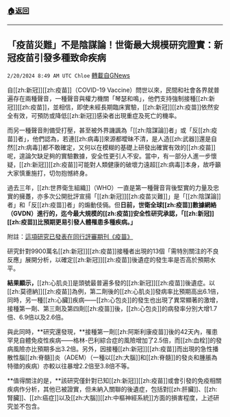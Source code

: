###  [:house:返回](README.md)
---


## 「疫苗災難」不是陰謀論！世衛最大規模研究證實：新冠疫苗引發多種致命疾病
`2/20/2024 8:49 AM UTC Chloe` [轉載自GNews](https://gnews.org/articles/2325034)


  
自[[zh:新冠]][[zh:疫苗]]（COVID-19 Vaccine）問世以來，民間和社會各界就普遍存在兩種聲音，一種聲音與權力機關「琴瑟和鳴」，他們支持強制接種[[zh:新冠]][[zh:疫苗]]，並相信，即使未經長期臨床實驗，[[zh:新冠]][[zh:疫苗]]依然安全有效，可預防或降低[[zh:新冠]]感染者出現重症及死亡的機率。

而另一種聲音則備受打壓，甚至被外界譏諷為「[[zh:陰謀論]]者」或「反[[zh:疫苗]]者」，他們認為，若連[[zh:病毒]]來源都曖昧不清，是人造[[zh:武器]]還是自然[[zh:病毒]]都不敢確定，又何以在模糊的基礎上研發出確實有效的[[zh:疫苗]]呢，遑論欠缺足夠的實驗數據，安全性更引人不安。當中，有一部分人進一步懷疑，[[zh:新冠]][[zh:疫苗]]可能對人類健康的破壞力遠超[[zh:病毒]]本身，故呼籲大家慎重施打，切勿抱憾終身。

  

過去三年，[[zh:世界衛生組織]]（WHO）一直是第一種聲音背後堅實的力量及忠實的擁躉，亦多次公開批評宣揚「[[zh:新冠]][[zh:疫苗災難]]」是「[[zh:陰謀論]]者」和「反[[zh:疫苗]]者」的煽動伎倆。但**日前，世衛全球[[zh:疫苗]]數據網絡（GVDN）進行的，迄今最大規模的[[zh:疫苗]]安全性研究承認，「[[zh:新冠]][[zh:疫苗]]比預期更易引發人體罹患多種疾病。」**

  

附註：[這項研究已發表在同行評審期刊《疫苗》](https://www.sciencedirect.com/science/article/pii/S0264410X24001270)

  

研究針對9900萬名[[zh:新冠]][[zh:疫苗]]接種者出現的13個「需特別關注的不良反應」展開分析，以確定[[zh:新冠]][[zh:疫苗]]後遺症的發生率是否高於預期水平。

  

**結果顯示，**[[zh:心肌炎]]是頭號最普遍多發的[[zh:新冠]][[zh:疫苗]]後遺症。以[[zh:莫德納]][[zh:疫苗]]為例，第二劑後的[[zh:心肌炎]]發病率比預期高出6.1倍，同時，另一種[[zh:心臟]]疾病——[[zh:心包炎]]的發生也出現了異常顯著的激增，接種第一劑、第三劑及第四劑[[zh:疫苗]]後，[[zh:心包炎]]的病發率分別大增1.7倍、6.9倍以及2.6倍。

  

與此同時，**研究還發現，**接種第一劑[[zh:阿斯利康疫苗]]後的42天內，罹患罕見自體免疫性疾病——格林-巴利綜合症的風險增加了2.5倍，而[[zh:血栓]]的發病風險亦比預期多出3.2倍。另外，因接種[[zh:新冠]][[zh:疫苗]]而出現的急性播散性腦[[zh:脊髓]]炎（ADEM）（一種以[[zh:大腦]]和[[zh:脊髓]]的發炎和腫脹為特徵的疾病）亦較以往暴增2.2倍至3.8倍不等。

  

**值得關注的是，**該研究僅針對已知[[zh:新冠]][[zh:疫苗]]或會引發的免疫相關疾病作分析，其他已被證實，但未納入關聯的後遺症，包括對[[zh:肝臟]]、[[zh:腎臟]]、[[zh:癌症]]以及[[zh:大腦]][[zh:中樞神經系統]]方面的損害程度，上述研究並不包含。
